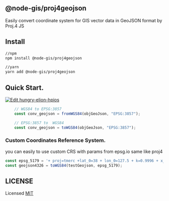 ## @node-gis/proj4geojson
Easily convert coordinate system for GIS vector data in GeoJSON format by Proj.4 JS

## Install
``` sh
//npm
npm install @node-gis/proj4geojson

//yarn
yarn add @node-gis/proj4geojson
```

## Quick Start.

[![Edit hungry-elion-hpios](https://codesandbox.io/static/img/play-codesandbox.svg)](https://codesandbox.io/s/hungry-elion-hpios?fontsize=14&hidenavigation=1&theme=dark)

```javascript
    // WGS84 to EPSG:3857
    const conv_geojson = fromWGS84(objGeoJson, "EPSG:3857");

    // EPSG:3857 to  WGS84
    const conv_geojson = toWGS84(objGeoJson, "EPSG:3857");
```

### Custom Coordinates Reference System.
you can easily to use custom CRS with params from epsg.io same like proj4

```javascript
const epsg_5179 = '+ proj=tmerc +lat_0=38 + lon_0=127.5 + k=0.9996 + x_0=1000000 + y_0=2000000 + ellps=GRS80 + towgs84=0, 0, 0, 0, 0, 0, 0 + units=m + no_defs'
const geojson4326 = toWGS84(testGeojson, epsg_5179);
```


## LICENSE

Licensed [MIT](https://github.com/Jeongyong-park/csv-geojson-convmocha/blob/master/LICENSE)